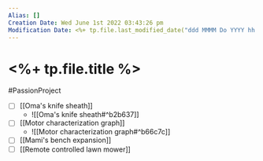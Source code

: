 ```yaml
---
Alias: []
Creation Date: Wed June 1st 2022 03:43:26 pm 
Modification Date: <%+ tp.file.last_modified_date("ddd MMMM Do YYYY hh:mm:ss a") %>
---
```

# <%+ tp.file.title %>
#PassionProject

- [ ] [[Oma's knife sheath]]
	- ![[Oma's knife sheath#^b2b637]]
- [ ] [[Motor characterization graph]]
	- ![[Motor characterization graph#^b66c7c]]
- [ ] [[Mami's bench expansion]]
- [ ] [[Remote controlled lawn mower]]